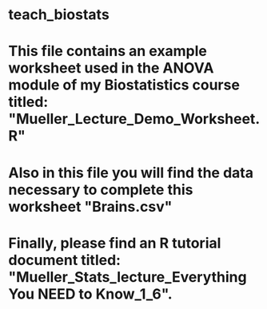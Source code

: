 # teach_biostats

# This file contains an example worksheet used in the ANOVA module of my Biostatistics course titled: "Mueller_Lecture_Demo_Worksheet.R"

# Also in this file you will find the data necessary to complete this worksheet "Brains.csv"

# Finally, please find an R tutorial document titled:  "Mueller_Stats_lecture_Everything You NEED to Know_1_6".
